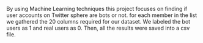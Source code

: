 By using Machine Learning techniques this project focuses on finding if user accounts on Twitter sphere are bots or not.
for each member in the list we gathered the 20 columns required for our dataset. We labeled the bot users as 1 and real users as 0. Then, all the results were saved into a csv file.
